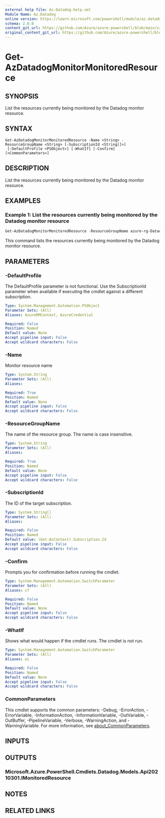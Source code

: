 ```yaml
---
external help file: Az.Datadog-help.xml
Module Name: Az.Datadog
online version: https://learn.microsoft.com/powershell/module/az.datadog/get-azdatadogmonitormonitoredresource
schema: 2.0.0
content_git_url: https://github.com/Azure/azure-powershell/blob/main/src/Datadog/Datadog/help/Get-AzDatadogMonitorMonitoredResource.md
original_content_git_url: https://github.com/Azure/azure-powershell/blob/main/src/Datadog/Datadog/help/Get-AzDatadogMonitorMonitoredResource.md
---
```


# Get-AzDatadogMonitorMonitoredResource

## SYNOPSIS
List the resources currently being monitored by the Datadog monitor resource.

## SYNTAX

```
Get-AzDatadogMonitorMonitoredResource -Name <String> -ResourceGroupName <String> [-SubscriptionId <String[]>]
 [-DefaultProfile <PSObject>] [-WhatIf] [-Confirm] [<CommonParameters>]
```

## DESCRIPTION
List the resources currently being monitored by the Datadog monitor resource.

## EXAMPLES

### Example 1: List the resources currently being monitored by the Datadog monitor resource
```powershell
Get-AzDatadogMonitorMonitoredResource -ResourceGroupName azure-rg-Datadog -Name Datadog
```

This command lists the resources currently being monitored by the Datadog monitor resource.

## PARAMETERS

### -DefaultProfile
The DefaultProfile parameter is not functional.
Use the SubscriptionId parameter when available if executing the cmdlet against a different subscription.

```yaml
Type: System.Management.Automation.PSObject
Parameter Sets: (All)
Aliases: AzureRMContext, AzureCredential

Required: False
Position: Named
Default value: None
Accept pipeline input: False
Accept wildcard characters: False
```

### -Name
Monitor resource name

```yaml
Type: System.String
Parameter Sets: (All)
Aliases:

Required: True
Position: Named
Default value: None
Accept pipeline input: False
Accept wildcard characters: False
```

### -ResourceGroupName
The name of the resource group.
The name is case insensitive.

```yaml
Type: System.String
Parameter Sets: (All)
Aliases:

Required: True
Position: Named
Default value: None
Accept pipeline input: False
Accept wildcard characters: False
```

### -SubscriptionId
The ID of the target subscription.

```yaml
Type: System.String[]
Parameter Sets: (All)
Aliases:

Required: False
Position: Named
Default value: (Get-AzContext).Subscription.Id
Accept pipeline input: False
Accept wildcard characters: False
```

### -Confirm
Prompts you for confirmation before running the cmdlet.

```yaml
Type: System.Management.Automation.SwitchParameter
Parameter Sets: (All)
Aliases: cf

Required: False
Position: Named
Default value: None
Accept pipeline input: False
Accept wildcard characters: False
```

### -WhatIf
Shows what would happen if the cmdlet runs.
The cmdlet is not run.

```yaml
Type: System.Management.Automation.SwitchParameter
Parameter Sets: (All)
Aliases: wi

Required: False
Position: Named
Default value: None
Accept pipeline input: False
Accept wildcard characters: False
```

### CommonParameters
This cmdlet supports the common parameters: -Debug, -ErrorAction, -ErrorVariable, -InformationAction, -InformationVariable, -OutVariable, -OutBuffer, -PipelineVariable, -Verbose, -WarningAction, and -WarningVariable. For more information, see [about_CommonParameters](http://go.microsoft.com/fwlink/?LinkID=113216).

## INPUTS

## OUTPUTS

### Microsoft.Azure.PowerShell.Cmdlets.Datadog.Models.Api20210301.IMonitoredResource

## NOTES

## RELATED LINKS
